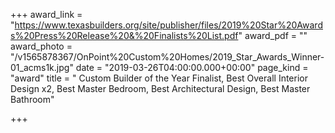 +++
award_link = "https://www.texasbuilders.org/site/publisher/files/2019%20Star%20Awards%20Press%20Release%20&%20Finalists%20List.pdf"
award_pdf = ""
award_photo = "/v1565878367/OnPoint%20Custom%20Homes/2019_Star_Awards_Winner-01_acms1k.jpg"
date = "2019-03-26T04:00:00.000+00:00"
page_kind = "award"
title = " Custom Builder of the Year Finalist, Best Overall Interior Design x2, Best Master Bedroom, Best Architectural Design, Best Master Bathroom"

+++
